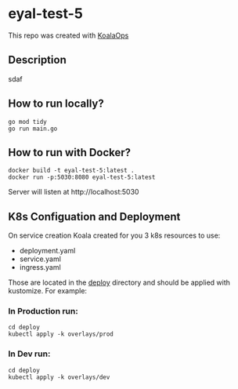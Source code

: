 # eyal-test-5

This repo was created with [KoalaOps](https://app.koalaops.com/)

## Description

sdaf

## How to run locally?

```
go mod tidy
go run main.go
```

## How to run with Docker?

```
docker build -t eyal-test-5:latest .
docker run -p:5030:8080 eyal-test-5:latest
```

Server will listen at http://localhost:5030

## K8s Configuation and Deployment

On service creation Koala created for you 3 k8s resources to use:

- deployment.yaml
- service.yaml
- ingress.yaml

Those are located in the [deploy](deploy) directory and should be applied with kustomize. For example:

### In Production run: 

```
cd deploy
kubectl apply -k overlays/prod
```

### In Dev run: 

```
cd deploy
kubectl apply -k overlays/dev
```

